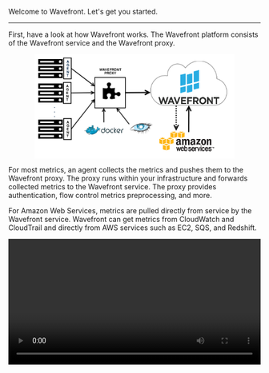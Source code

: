 <div class="container-fluid">
<div class="row">
<p class="lead">Welcome to Wavefront. Let's get you started.</p>
<hr/>
</div>

<div class="row">
<div class="col-sm-12 col-md-6">
<p>First, have a look at how Wavefront works. The Wavefront platform consists of the Wavefront service and the Wavefront proxy.</p>

<img src="images/wavefront_architecture.png" alt="Wavefront architecture" style="display:block;width:400px;margin:10px auto;"></img>

<p>For most metrics, an agent collects the metrics and pushes them to the Wavefront proxy. The proxy runs within your infrastructure and forwards collected metrics to the Wavefront service. The proxy provides authentication, flow control metrics preprocessing, and more.</p>

<p>For Amazon Web Services, metrics are pulled directly from service by the Wavefront service. Wavefront can get metrics from CloudWatch and CloudTrail and directly from AWS services such as EC2, SQS, and Redshift.</p>
</div>
<div class="col-sm-12 col-md-6"> 
<div class="well">
<video width="100%" controls autoplay><source src="images/onboarding-welcome.mp4" type="video/mp4">Your browser does not support HTML5 video.</video>
</div>
</div>
</div>  
</div>